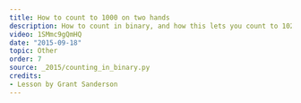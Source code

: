 ```yaml
---
title: How to count to 1000 on two hands
description: How to count in binary, and how this lets you count to 1023 on two hands.
video: 1SMmc9gQmHQ
date: "2015-09-18"
topic: Other
order: 7
source: _2015/counting_in_binary.py
credits:
- Lesson by Grant Sanderson
---
```


